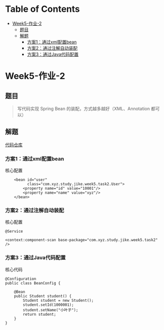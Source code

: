 # Table of Contents

* [Week5-作业-2](#week5-作业-2)
  * [题目](#题目)
  * [解题](#解题)
    * [方案1：通过xml配置bean](#方案1：通过xml配置bean)
    * [方案2：通过注解自动装配](#方案2：通过注解自动装配)
    * [方案3：通过Java代码配置](#方案3：通过java代码配置)

# Week5-作业-2

## 题目

> 写代码实现 Spring Bean 的装配，方式越多越好（XML、Annotation 都可以）

## 解题

[代码仓库](https://github.com/jlbluluai/xyz-study/tree/master/xyz-study-common/src/main/java/com/xyz/study/common/jike/week5/task2)

### 方案1：通过xml配置bean

核心配置
```
    <bean id="user"
          class="com.xyz.study.jike.week5.task2.User">
        <property name="id" value="10001"/>
        <property name="name" value="xyz"/>
    </bean>
```

### 方案2：通过注解自动装配

核心配置
```
@Service
```

```
<context:component-scan base-package="com.xyz.study.jike.week5.task2" />
```

### 方案3：通过Java代码配置

核心代码
```
@Configuration
public class BeanConfig {

    @Bean
    public Student student() {
        Student student = new Student();
        student.setId(1000001);
        student.setName("小叶子");
        return student;
    }
}
```
